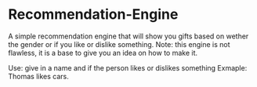 # Recommendation-Engine
A simple recommendation engine that will show you gifts based on wether the gender or if you like or dislike something. Note: this engine is not flawless, it is a base to give you an idea on how to make it.


Use: give in a name and if the person likes or dislikes something
Exmaple: Thomas likes cars.
